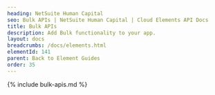 ```yaml
---
heading: NetSuite Human Capital
seo: Bulk APIs | NetSuite Human Capital | Cloud Elements API Docs
title: Bulk APIs
description: Add Bulk functionality to your app.
layout: docs
breadcrumbs: /docs/elements.html
elementId: 141
parent: Back to Element Guides
order: 35
---
```


{% include bulk-apis.md %}
